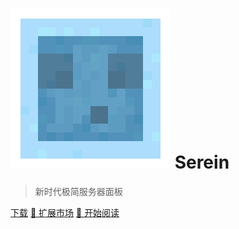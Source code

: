 
# ![logo](assets/Serein.png ':size=25') Serein

>新时代极简服务器面板

[下载](https://github.com/Zaitonn/Serein/releases/latest)
[🌌 扩展市场](Extension/ ':ignore')
[📘 开始阅读](README.md)
